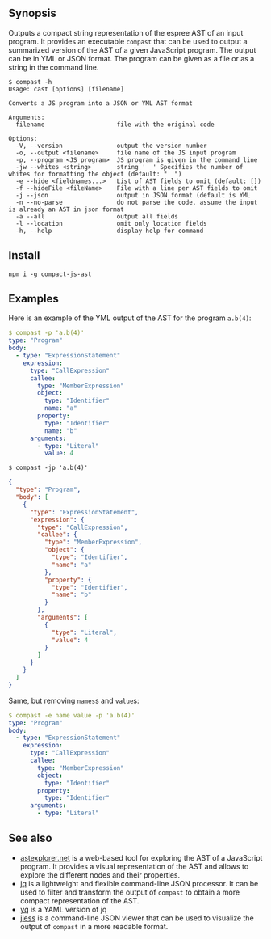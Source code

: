 ## Synopsis

Outputs a compact string representation of the espree AST of an input program. It provides an executable `compast` that can be used to output 
a summarized version of the AST of a given JavaScript program. The output can be in YML or JSON format. The program can be given as a file or as a string in the command line.

```
$ compast -h                    
Usage: cast [options] [filename]

Converts a JS program into a JSON or YML AST format

Arguments:
  filename                    file with the original code

Options:
  -V, --version               output the version number
  -o, --output <filename>     file name of the JS input program
  -p, --program <JS program>  JS program is given in the command line
  -jw --whites <string>       string '  ' Specifies the number of whites for formatting the object (default: "  ")
  -e --hide <fieldnames...>   List of AST fields to omit (default: [])
  -f --hideFile <fileName>    File with a line per AST fields to omit
  -j --json                   output in JSON format (default is YML
  -n --no-parse               do not parse the code, assume the input is already an AST in json format
  -a --all                    output all fields
  -l --location               omit only location fields
  -h, --help                  display help for command
```

## Install

```
npm i -g compact-js-ast
```


## Examples

Here is an example of the YML output of the AST for the program `a.b(4)`:

```yml
$ compast -p 'a.b(4)'           
type: "Program"
body:
  - type: "ExpressionStatement"
    expression:
      type: "CallExpression"
      callee:
        type: "MemberExpression"
        object:
          type: "Identifier"
          name: "a"
        property:
          type: "Identifier"
          name: "b"
      arguments:
        - type: "Literal"
          value: 4
```

```
$ compast -jp 'a.b(4)'
```
```json
{
  "type": "Program",
  "body": [
    {
      "type": "ExpressionStatement",
      "expression": {
        "type": "CallExpression",
        "callee": {
          "type": "MemberExpression",
          "object": {
            "type": "Identifier",
            "name": "a"
          },
          "property": {
            "type": "Identifier",
            "name": "b"
          }
        },
        "arguments": [
          {
            "type": "Literal",
            "value": 4
          }
        ]
      }
    }
  ]
}
```
Same, but removing `names`s and `value`s:

```yml
$ compast -e name value -p 'a.b(4)' 
type: "Program"
body:
  - type: "ExpressionStatement"
    expression:
      type: "CallExpression"
      callee:
        type: "MemberExpression"
        object:
          type: "Identifier"
        property:
          type: "Identifier"
      arguments:
        - type: "Literal"
```

## See also

- [astexplorer.net](https://astexplorer.net/) is a web-based tool for exploring the AST of a JavaScript program. It provides a visual representation of the AST and allows to explore the different nodes and their properties.
- [jq](https://stedolan.github.io/jq/) is a lightweight and flexible command-line JSON processor. It can be used to filter and transform the output of `compast` to obtain a more compact representation of the AST.
- [yq](https://github.com/mikefarah/yq) is a YAML version of jq
- [jless](https://www.npmjs.com/package/less) is a command-line JSON viewer that can be used to visualize the output of `compast` in a more readable format.